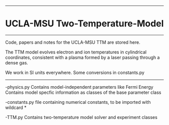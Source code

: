 
____
# UCLA-MSU Two-Temperature-Model
_____

Code, papers and notes for the UCLA-MSU TTM are stored here.

The TTM model evolves electron and ion temperatures in cylindrical coordinates, consistent with a plasma formed by a laser passing through a dense gas.

We work in SI units everywhere. Some conversions in constants.py

_____________________________
  -physics.py
  	Contains model-independent parameters like Fermi Energy
  	Contains model specfic information as classes of the base parameter class

  -constants.py
  	file containing numerical constants, to be imported with wildcard *
  
  -TTM.py
  	Contains two-temperature model solver and experiment classes

